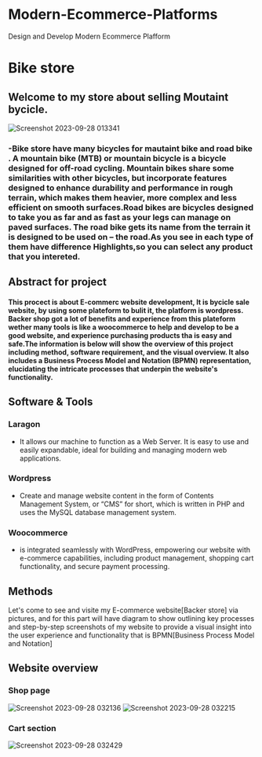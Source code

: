# Modern-Ecommerce-Platforms
Design and Develop Modern Ecommerce Plafform
# Bike store
## Welcome to my store about selling Moutaint bycicle. 
![Screenshot 2023-09-28 013341](https://github.com/hafissafu/Modern-Ecommerce-Platforms/assets/110332645/dab7f0ef-68fe-487b-b5d1-c12294002d8b)
### -Bike store have many bicycles for mautaint bike and road bike . A mountain bike (MTB) or mountain bicycle is a bicycle designed for off-road cycling. Mountain bikes share some similarities with other bicycles, but incorporate features designed to enhance durability and performance in rough terrain, which makes them heavier, more complex and less efficient on smooth surfaces.Road bikes are bicycles designed to take you as far and as fast as your legs can manage on paved surfaces. The road bike gets its name from the terrain it is designed to be used on – the road.As you see in each type of them have difference Highlights,so you can select any product that you intereted.
## Abstract for project
#### This procect is about E-commerc website development, It is bycicle sale website, by using some plateform to bulit it, the platform is wordpress. Backer shop got a lot of benefits and experience from this plateform wether many tools is like a woocommerce to help and develop to be a good website, and experience purchasing products tha is easy and safe.The information is below will show the overview of this project including method, software requirement, and the visual overview. It also includes a Business Process Model and Notation (BPMN) representation, elucidating the intricate processes that underpin the website's functionality.
## Software & Tools
### Laragon 
- It allows our machine to function as a Web Server. It is easy to use and easily expandable, ideal for building and managing modern web applications.
### Wordpress 
- Create and manage website content in the form of Contents Management System, or “CMS” for short, which is written in PHP and uses the MySQL database management system.
### Woocommerce 
- is integrated seamlessly with WordPress, empowering our website with e-commerce capabilities, including product management, shopping cart functionality, and secure payment processing.
## Methods  
Let's come to see and visite my E-commerce website[Backer store] via pictures, and for this part will have diagram to show outlining key processes and step-by-step screenshots of my website to provide a visual insight into the user experience and functionality that is BPMN[Business Process Model and Notation]
## Website overview
### Shop page
![Screenshot 2023-09-28 032136](https://github.com/hafissafu/Modern-Ecommerce-Platforms/assets/110332645/fa47cb83-5b20-495f-a770-826529410325)
![Screenshot 2023-09-28 032215](https://github.com/hafissafu/Modern-Ecommerce-Platforms/assets/110332645/adaf25ea-821b-4e9c-8ee2-5cc1c00d2c1e)
### Cart section
![Screenshot 2023-09-28 032429](https://github.com/hafissafu/Modern-Ecommerce-Platforms/assets/110332645/7aeb7c43-c86f-4aca-ac43-09d413f715c6)







